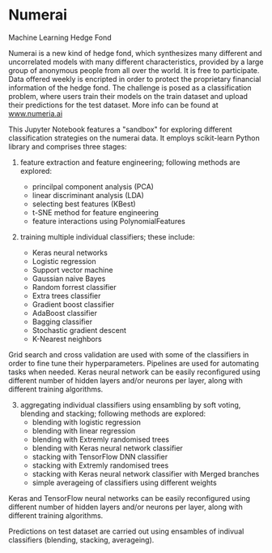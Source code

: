 # Numerai
Machine Learning Hedge Fond

Numerai is a new kind of hedge fond, which synthesizes many different and uncorrelated models with many different characteristics, provided by a large group of anonymous people from all over the world. It is free to participate. Data offered weekly is encripted in order to protect the proprietary financial information of the hedge fond. The challenge is posed as a classification problem, where users train their models on the train dataset and upload their predictions for the test dataset. More info can be found at www.numeria.ai

This Jupyter Notebook features a "sandbox" for exploring different classification strategies on the numerai data. It employs scikit-learn Python library and comprises three stages:

1. feature extraction and feature engineering; following methods are explored:
    - princilpal component analysis (PCA)
    - linear discriminant analysis (LDA)
    - selecting best features (KBest)
    - t-SNE method for feature engineering
    - feature interactions using PolynomialFeatures

2. training multiple individual classifiers; these include:
    - Keras neural networks
    - Logistic regression
    - Support vector machine
    - Gaussian naive Bayes
    - Random forrest classifier
    - Extra trees classifier
    - Gradient boost classifier
    - AdaBoost classifier
    - Bagging classifier
    - Stochastic gradient descent
    - K-Nearest neighbors

Grid search and cross validation are used with some of the classifiers in order to fine tune their hyperparameters. Pipelines are used for automating tasks when needed. Keras neural network can be easily reconfigured using different number of hidden layers and/or neurons per layer, along with different training algorithms.

3. aggregating individual classifiers using ensambling by soft voting, blending and stacking; following methods are explored:
    - blending with logistic regression
    - blending with linear regression
    - blending with Extremly randomised trees
    - blending with Keras neural network classifier
    - stacking with TensorFlow DNN classifier
    - stacking with Extremly randomised trees
    - stacking with Keras neural network classifier with Merged branches
    - simple averageing of classifiers using different weights

Keras and TensorFlow neural networks can be easily reconfigured using different number of hidden layers and/or neurons per layer, along with different training algorithms.

Predictions on test dataset are carried out using ensambles of indivual classifiers (blending, stacking, averageing).
